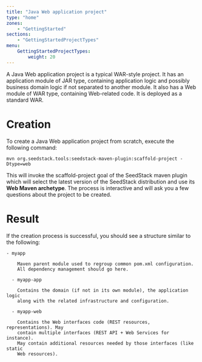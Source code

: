 ```yaml
---
title: "Java Web application project"
type: "home"
zones:
    - "GettingStarted"
sections:
    - "GettingStartedProjectTypes"
menu:
    GettingStartedProjectTypes:
        weight: 20
---
```


A Java Web application project is a typical WAR-style project. It has an application module of JAR type, containing 
application logic and possibly business domain logic if not separated to another module. It also has a Web module of
WAR type, containing Web-related code. It is deployed as a standard WAR. 

# Creation

To create a Java Web application project from scratch, execute the following command:

    mvn org.seedstack.tools:seedstack-maven-plugin:scaffold-project -Dtype=web
    
This will invoke the scaffold-project goal of the SeedStack maven plugin which will select the latest version
of the SeedStack distribution and use its **Web Maven archetype**. The process is interactive and will ask you a few
questions about the project to be created.

# Result
 
If the creation process is successful, you should see a structure similar to the following:

```plain
- myapp

    Maven parent module used to regroup common pom.xml configuration.
    All dependency management should go here.

  - myapp-app

    Contains the domain (if not in its own module), the application logic
    along with the related infrastructure and configuration.

  - myapp-web

    Contains the Web interfaces code (REST resources, representations). May
    contain multiple interfaces (REST API + Web Services for instance).
    May contain additional resources needed by those interfaces (like static
    Web resources).
```